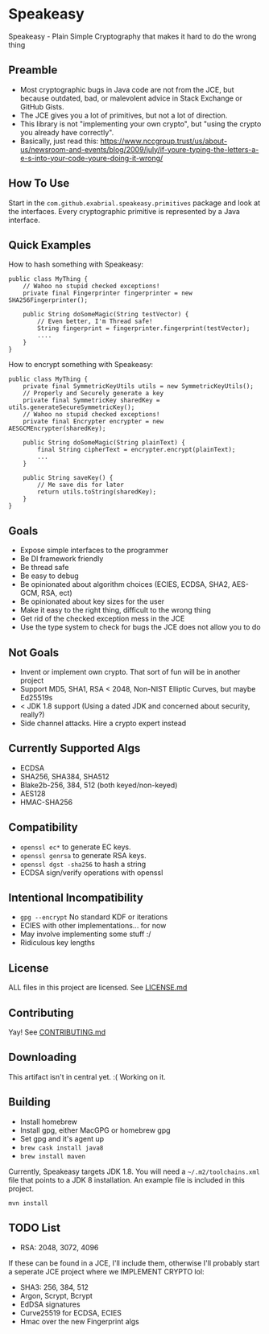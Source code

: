 # Speakeasy
Speakeasy - Plain Simple Cryptography that makes it hard to do the wrong thing

## Preamble

* Most cryptographic bugs in Java code are not from the JCE, but because outdated, bad, or malevolent advice in Stack Exchange or GitHub Gists.
* The JCE gives you a lot of primitives, but not a lot of direction.
* This library is not "implementing your own crypto", but "using the crypto you already have correctly".
* Basically, just read this: https://www.nccgroup.trust/us/about-us/newsroom-and-events/blog/2009/july/if-youre-typing-the-letters-a-e-s-into-your-code-youre-doing-it-wrong/

## How To Use

Start in the `com.github.exabrial.speakeasy.primitives` package and look at the interfaces. Every cryptographic primitive is represented by a Java interface. 

## Quick Examples

How to hash something with Speakeasy:

```
public class MyThing {
	// Wahoo no stupid checked exceptions!
	private final Fingerprinter fingerprinter = new SHA256Fingerprinter();

	public String doSomeMagic(String testVector) {
		// Even better, I'm Thread safe!
		String fingerprint = fingerprinter.fingerprint(testVector);
		....
	}
}
```

How to encrypt something with Speakeasy:

```
public class MyThing {
	private final SymmetricKeyUtils utils = new SymmetricKeyUtils();
	// Properly and Securely generate a key 
	private final SymmetricKey sharedKey = utils.generateSecureSymmetricKey();
	// Wahoo no stupid checked exceptions!
	private final Encrypter encrypter = new AESGCMEncrypter(sharedKey);

	public String doSomeMagic(String plainText) {
		final String cipherText = encrypter.encrypt(plainText);
		...
	}
	
	public String saveKey() {
		// Me save dis for later
		return utils.toString(sharedKey);
	}
}
```


## Goals

* Expose simple interfaces to the programmer
* Be DI framework friendly
* Be thread safe
* Be easy to debug
* Be opinionated about algorithm choices (ECIES, ECDSA, SHA2, AES-GCM, RSA, ect)
* Be opinionated about key sizes for the user
* Make it easy to the right thing, difficult to the wrong thing
* Get rid of the checked exception mess in the JCE
* Use the type system to check for bugs the JCE does not allow you to do

## Not Goals

* Invent or implement own crypto. That sort of fun will be in another project
* Support MD5, SHA1, RSA < 2048, Non-NIST Elliptic Curves, but maybe Ed25519s
* < JDK 1.8 support (Using a dated JDK and concerned about security, really?)
* Side channel attacks. Hire a crypto expert instead

## Currently Supported Algs

* ECDSA
* SHA256, SHA384, SHA512
* Blake2b-256, 384, 512 (both keyed/non-keyed)
* AES128
* HMAC-SHA256

## Compatibility

* `openssl ec*` to generate EC keys. 
* `openssl genrsa` to generate RSA keys.
* `openssl dgst -sha256` to hash a string
* ECDSA sign/verify operations with openssl

## Intentional Incompatibility

* `gpg --encrypt` No standard KDF or iterations
* ECIES with other implementations... for now
 * May involve implementing some stuff :/
* Ridiculous key lengths

## License

ALL files in this project are licensed. See [LICENSE.md](LICENSE.md)

## Contributing

Yay! See [CONTRIBUTING.md](CONTRIBUTING.md)


## Downloading

This artifact isn't in central yet. :( Working on it.


## Building

* Install homebrew
* Install gpg, either MacGPG or homebrew gpg
* Set gpg and it's agent up
* `brew cask install java8`
* `brew install maven`

Currently, Speakeasy targets JDK 1.8. You will need a `~/.m2/toolchains.xml` file that points to a JDK 8 installation. An example file is included in this project.

`mvn install`

## TODO List
* RSA: 2048, 3072, 4096

If these can be found in a JCE, I'll include them, otherwise I'll probably start a seperate JCE project where we IMPLEMENT CRYPTO lol:
* SHA3: 256, 384, 512
* Argon, Scrypt, Bcrypt
* EdDSA signatures
* Curve25519 for ECDSA, ECIES
* Hmac over the new Fingerprint algs
